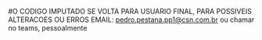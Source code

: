 #O CODIGO IMPUTADO SE VOLTA PARA USUARIO FINAL, PARA POSSIVEIS ALTERACOES OU ERROS EMAIL: pedro.pestana.pp1@csn.com.br ou chamar no teams, pessoalmente
